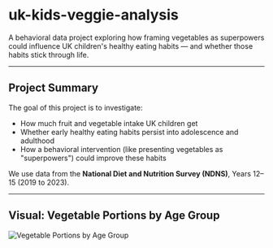 # uk-kids-veggie-analysis

A behavioral data project exploring how framing vegetables as superpowers could influence UK children's healthy eating habits — and whether those habits stick through life.

---

## Project Summary

The goal of this project is to investigate:
- How much fruit and vegetable intake UK children get
- Whether early healthy eating habits persist into adolescence and adulthood
- How a behavioral intervention (like presenting vegetables as "superpowers") could improve these habits

We use data from the **National Diet and Nutrition Survey (NDNS)**, Years 12–15 (2019 to 2023).

---


## Visual: Vegetable Portions by Age Group

![Vegetable Portions by Age Group](visuals/veg_portions_by_age_group.png)
